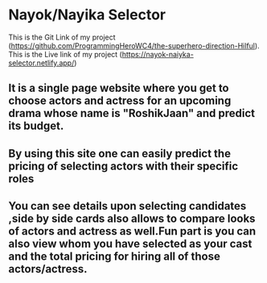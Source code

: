 # Nayok/Nayika Selector

This is the Git Link of my project (https://github.com/ProgrammingHeroWC4/the-superhero-direction-Hilful).
This is the Live link of my project (https://nayok-naiyka-selector.netlify.app/)

## It is a single page website where you get to choose actors and actress for an upcoming drama whose name is "RoshikJaan" and predict its budget.
## By using this site one can easily predict the pricing of selecting actors with their specific roles
## You can see details upon selecting candidates ,side by side cards also allows to compare looks of actors and actress as well.Fun part is you can also view whom you have selected as your cast and the total pricing for hiring all of those actors/actress.
